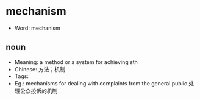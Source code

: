 # mechanism

- Word: mechanism

## noun

- Meaning: a method or a system for achieving sth
- Chinese: 方法；机制
- Tags: 
- Eg.: mechanisms for dealing with complaints from the general public 处理公众投诉的机制

